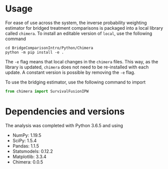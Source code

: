 # Usage

For ease of use across the system, the inverse probability weighting estimator for bridged treatment comparisons is
packaged into a local library called `chimera`. To install an editable version of `local`, use the following command

```commandline
cd BridgeComparisonIntro/Python/Chimera
python -m pip install -e .
```

The `-e` flag means that local changes in the `chimera` files. This way, as the library is updated, `chimera` does
not need to be re-installed with each update. A constant version is possible by removing the `-e` flag.

To use the bridging estimator, use the following command to import
```python
from chimera import SurvivalFusionIPW
```

# Dependencies and versions

The analysis was completed with Python 3.6.5 and using
- NumPy:       1.19.5
- SciPy:       1.5.4
- Pandas:      1.1.5
- Statsmodels: 0.12.2
- Matplotlib:  3.3.4
- Chimera:     0.0.5
